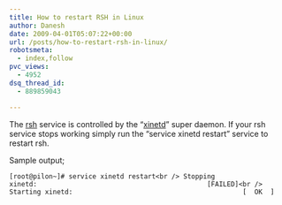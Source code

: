 ```yaml
---
title: How to restart RSH in Linux
author: Danesh
date: 2009-04-01T05:07:22+00:00
url: /posts/how-to-restart-rsh-in-linux/
robotsmeta:
  - index,follow
pvc_views:
  - 4952
dsq_thread_id:
  - 889859043

---
```

The [rsh][1] service is controlled by the &#8220;[xinetd][2]&#8221; super daemon. If your rsh service stops working simply run the &#8220;service xinetd restart&#8221; service to restart rsh.

Sample output;

`[root@pilon~]# service xinetd restart<br />
Stopping xinetd:                                           [FAILED]<br />
Starting xinetd:                                           [  OK  ]`

 [1]: http://en.wikipedia.org/wiki/Remote_Shell
 [2]: http://en.wikipedia.org/wiki/Xinetd